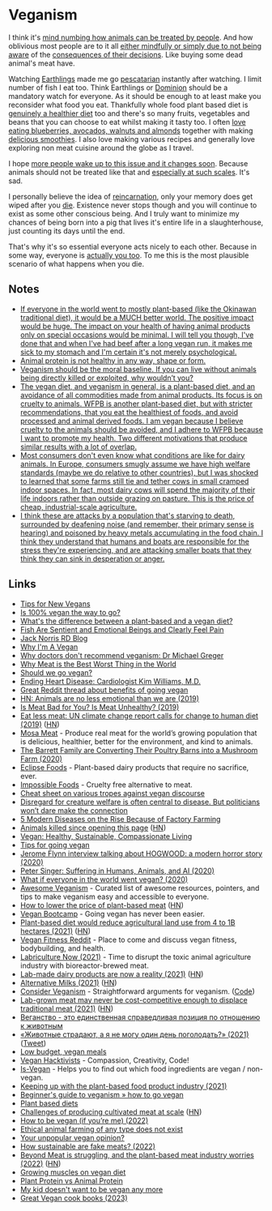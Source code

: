 # Veganism

I think it's [mind numbing how animals can be treated by people](https://www.reddit.com/r/oddlyterrifying/comments/10ajila/baby_chicks_in_shackled_to_this_machine/). And how oblivious most people are to it all [either mindfully or simply due to not being aware](https://www.reddit.com/r/vegan/comments/spje9b/just_watched_dominion_documentary_as_a_regular/) of the [consequences of their decisions](https://www.reddit.com/r/ThatsInsane/comments/10ie7f2/insane_reality_of_maple_lodge_farms_a_self/). Like buying some dead animal's meat have.

Watching [Earthlings](https://letterboxd.com/film/earthlings/) made me go [pescatarian](https://en.wikipedia.org/wiki/Pescetarianism) instantly after watching. I limit number of fish I eat too. Think Earthlings or [Dominion](https://www.youtube.com/watch?v=ny6aqdFy9SI) should be a mandatory watch for everyone. As it should be enough to at least make you reconsider what food you eat. Thankfully whole food plant based diet is [genuinely a healthier diet](../health/nutrition/nutrition.md) too and there's so many fruits, vegetables and beans that you can choose to eat whilst making it tasty too. I often [love eating blueberries, avocados, walnuts and almonds](../health/nutrition/foods.md) together with making [delicious smoothies](../health/nutrition/recipes.md). I also love making various recipes and generally love exploring non meat cuisine around the globe as I travel.

I hope [more people wake up to this issue and it changes soon](https://www.youtube.com/watch?v=OW6AgWPWRP4). Because animals should not be treated like that and [especially at such scales](https://twitter.com/peterwildeford/status/1520984767549878273). It's sad.

I personally believe the idea of [reincarnation](https://en.wikipedia.org/wiki/Reincarnation), only your memory does get wiped after you [die](../life/death.md). Existence never stops though and you will continue to exist as some other conscious being. And I truly want to minimize my chances of being born into a pig that lives it's entire life in a slaughterhouse, just counting its days until the end.

That's why it's so essential everyone acts nicely to each other. Because in some way, everyone is [actually you too](http://www.galactanet.com/oneoff/theegg_mod.html). To me this is the most plausible scenario of what happens when you die.

## Notes

- [If everyone in the world went to mostly plant-based (like the Okinawan traditional diet), it would be a MUCH better world. The positive impact would be huge. The impact on your health of having animal products only on special occasions would be minimal. I will tell you though, I've done that and when I've had beef after a long vegan run, it makes me sick to my stomach and I'm certain it's not merely psychological.](https://www.reddit.com/r/PlantBasedDiet/comments/8x3tfm/is_100_vegan_the_way_to_go/)
- [Animal protein is not healthy in any way, shape or form.](https://nutritionfacts.org/topics/animal-protein/)
- [Veganism should be the moral baseline. If you can live without animals being directly killed or exploited, why wouldn’t you?](https://www.reddit.com/r/PlantBasedDiet/comments/8x3tfm/is_100_vegan_the_way_to_go/)
- [The vegan diet, and veganism in general, is a plant-based diet, and an avoidance of all commodities made from animal products. Its focus is on cruelty to animals. WFPB is another plant-based diet, but with stricter recommendations, that you eat the healthiest of foods, and avoid processed and animal derived foods. I am vegan because I believe cruelty to the animals should be avoided, and I adhere to WFPB because I want to promote my health. Two different motivations that produce similar results with a lot of overlap.](https://www.reddit.com/r/PlantBasedDiet/comments/82lw2d/whats_the_difference_between_a_plantbased_and_a/)
- [Most consumers don't even know what conditions are like for dairy animals. In Europe, consumers smugly assume we have high welfare standards (maybe we do relative to other countries), but I was shocked to learned that some farms still tie and tether cows in small cramped indoor spaces. In fact, most dairy cows will spend the majority of their life indoors rather than outside grazing on pasture. This is the price of cheap, industrial-scale agriculture.](https://news.ycombinator.com/item?id=24091202)
- [I think these are attacks by a population that's starving to death, surrounded by deafening noise (and remember, their primary sense is hearing) and poisoned by heavy metals accumulating in the food chain. I think they understand that humans and boats are responsible for the stress they're experiencing, and are attacking smaller boats that they think they can sink in desperation or anger.](https://news.ycombinator.com/item?id=24460126)

## Links

- [Tips for New Vegans](https://veganhealth.org/tips-for-new-vegans/)
- [Is 100% vegan the way to go?](https://www.reddit.com/r/PlantBasedDiet/comments/8x3tfm/is_100_vegan_the_way_to_go/)
- [What's the difference between a plant-based and a vegan diet?](https://www.reddit.com/r/PlantBasedDiet/comments/82lw2d/whats_the_difference_between_a_plantbased_and_a/)
- [Fish Are Sentient and Emotional Beings and Clearly Feel Pain](https://www.psychologytoday.com/us/blog/animal-emotions/201406/fish-are-sentient-and-emotional-beings-and-clearly-feel-pain)
- [Jack Norris RD Blog](http://jacknorrisrd.com/)
- [Why I'm A Vegan](https://www.youtube.com/watch?v=6DgUb9w8mOY)
- [Why doctors don't recommend veganism: Dr Michael Greger](https://www.youtube.com/watch?v=ajhX5jWmlL0)
- [Why Meat is the Best Worst Thing in the World](https://www.youtube.com/watch?v=NxvQPzrg2Wg)
- [Should we go vegan?](https://en.wikiversity.org/wiki/Should_we_go_vegan%3F)
- [Ending Heart Disease: Cardiologist Kim Williams, M.D.](https://www.youtube.com/watch?v=X4TMsRKOe8Q)
- [Great Reddit thread about benefits of going vegan](https://www.reddit.com/r/PlantBasedDiet/comments/9xwyls/posted_this_in_rvegan_and_they_sent_me_here/)
- [HN: Animals are no less emotional than we are (2019)](https://news.ycombinator.com/item?id=19342135)
- [Is Meat Bad for You? Is Meat Unhealthy? (2019)](https://www.youtube.com/watch?v=ouAccsTzlGU)
- [Eat less meat: UN climate change report calls for change to human diet (2019)](https://www.nature.com/articles/d41586-019-02409-7) ([HN](https://news.ycombinator.com/item?id=20652145))
- [Mosa Meat](https://www.mosameat.com/) - Produce real meat for the world’s growing population that is delicious, healthier, better for the environment, and kind to animals.
- [The Barrett Family are Converting Their Poultry Barns into a Mushroom Farm (2020)](https://www.youtube.com/watch?v=OW6AgWPWRP4)
- [Eclipse Foods](https://www.eclipsefoods.com/) - Plant-based dairy products that require no sacrifice, ever.
- [Impossible Foods](https://impossiblefoods.com/) - Cruelty free alternative to meat.
- [Cheat sheet on various tropes against vegan discourse](https://wiki.xxiivv.com/site/vegan.html)
- [Disregard for creature welfare is often central to disease. But politicians won’t dare make the connection](https://www.theguardian.com/commentisfree/2020/apr/11/surely-the-link-between-abusing-animals-and-the-worlds-health-is-now-clear)
- [5 Modern Diseases on the Rise Because of Factory Farming](https://www.onegreenplanet.org/animalsandnature/5-modern-diseases-on-the-rise-because-of-factory-farming/)
- [Animals killed since opening this page](https://justone.earth/food/) ([HN](https://news.ycombinator.com/item?id=23084972))
- [Vegan: Healthy, Sustainable, Compassionate Living](https://sunaku.github.io/vegan-for-life.html)
- [Tips for going vegan](https://rosiecampbell.me/tips-for-going-vegan)
- [Jerome Flynn interview talking about HOGWOOD: a modern horror story (2020)](https://www.youtube.com/watch?v=a_mQR7w__F0)
- [Peter Singer: Suffering in Humans, Animals, and AI (2020)](https://overcast.fm/+eZyD9yoUE)
- [What if everyone in the world went vegan? (2020)](https://www.youtube.com/watch?v=5QwKBNWOgbA)
- [Awesome Veganism](https://github.com/sdassow/awesome-veganism) - Curated list of awesome resources, pointers, and tips to make veganism easy and accessible to everyone.
- [How to lower the price of plant-based meat](https://us14.campaign-archive.com/?u=66df320da8400b581cbc1b539&id=cea38367f1) ([HN](https://news.ycombinator.com/item?id=26049111))
- [Vegan Bootcamp](https://veganbootcamp.org/) - Going vegan has never been easier.
- [Plant-based diet would reduce agricultural land use from 4 to 1B hectares (2021)](https://ourworldindata.org/land-use-diets) ([HN](https://news.ycombinator.com/item?id=26342343))
- [Vegan Fitness Reddit](https://www.reddit.com/r/veganfitness/) - Place to come and discuss vegan fitness, bodybuilding, and health.
- [Labriculture Now (2021)](https://logicmag.io/distribution/labriculture-now/) - Time to disrupt the toxic animal agriculture industry with bioreactor-brewed meat.
- [Lab-made dairy products are now a reality (2021)](https://www.newscientist.com/article/mg25133470-900-real-milk-no-cows-needed-lab-made-dairy-products-are-now-a-reality/) ([HN](https://news.ycombinator.com/item?id=28195201))
- [Alternative Milks (2021)](https://blog.bramp.net/post/2021/04/03/alternative-milks/) ([HN](https://news.ycombinator.com/item?id=28356136))
- [Consider Veganism](http://considerveganism.com/) - Straightforward arguments for veganism. ([Code](https://github.com/squeek502/considerveganism.com))
- [Lab-grown meat may never be cost-competitive enough to displace traditional meat (2021)](https://thecounter.org/lab-grown-cultivated-meat-cost-at-scale/) ([HN](https://news.ycombinator.com/item?id=28621288))
- [Веганство - это единственная справедливая позиция по отношению к животным](https://twitter.com/polina_txt/status/1443465929959018497)
- [«Животные страдают, а я не могу один день поголодать?» (2021)](https://takiedela.ru/2021/11/zhivotnye-stradayut/) ([Tweet](https://twitter.com/polina_txt/status/1455103445208289282))
- [Low budget, vegan meals](https://twitter.com/tyrathetaurus/status/1081995886345900032)
- [Vegan Hacktivists](https://veganhacktivists.org/) - Compassion, Creativity, Code!
- [Is-Vegan](https://github.com/hmontazeri/is-vegan) - Helps you to find out which food ingredients are vegan / non-vegan.
- [Keeping up with the plant-based food product industry (2021)](https://www.foodpolitics.com/2021/12/keeping-up-with-the-plant-based-food-product-industry/)
- [Beginner's guide to veganism » how to go vegan](https://www.youtube.com/watch?v=OJxMsypwnqg)
- [Plant based diets](https://www.reddit.com/r/nutrition/comments/scf2b7/plant_based_diets/)
- [Challenges of producing cultivated meat at scale](https://notes.invertedpassion.com/Goodness/Challenges+of+producing+cultivated+meat+at+scale) ([HN](https://news.ycombinator.com/item?id=30344218))
- [How to be vegan (if you’re me) (2022)](https://www.lincolnquirk.com/2022/02/15/vegan.html)
- [Ethical animal farming of any type does not exist](https://www.reddit.com/r/vegan/comments/uoaa0b/had_to_say_i_tried/)
- [Your unpopular vegan opinion?](https://www.reddit.com/r/vegan/comments/x51iue/your_unpopular_vegan_opinion/)
- [How sustainable are fake meats? (2022)](https://knowablemagazine.org/article/food-environment/2022/how-sustainable-are-fake-meats)
- [Beyond Meat is struggling, and the plant-based meat industry worries (2022)](https://www.nytimes.com/2022/11/21/business/beyond-meat-industry.html) ([HN](https://news.ycombinator.com/item?id=33773135))
- [Growing muscles on vegan diet](https://www.reddit.com/r/veganfitness/comments/zhrfr6/im_beginning_my_vegan_lifestyle_ive_always/)
- [Plant Protein vs Animal Protein](https://www.reddit.com/r/nutrition/comments/zl66tk/plant_protein_vs_animal_protein/)
- [My kid doesn't want to be vegan any more](https://www.reddit.com/r/vegan/comments/zmrxcm/im_devastated_my_kid_doesnt_want_to_be_vegan/)
- [Great Vegan cook books (2023)](https://www.reddit.com/r/vegan/comments/10gyxa4/looking_to_grow_my_vegan_cookbooks_and_vegan/)

